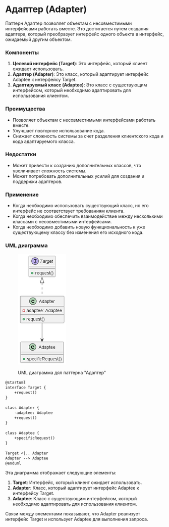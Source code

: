 # Адаптер (Adapter)

Паттерн Адаптер позволяет объектам с несовместимыми интерфейсами работать вместе. Это достигается путем создания адаптера, который преобразует интерфейс одного объекта в интерфейс, ожидаемый другим объектом.

### **Компоненты**

1. **Целевой интерфейс (Target)**: Это интерфейс, который клиент ожидает использовать.
2. **Адаптер (Adapter)**: Это класс, который адаптирует интерфейс Adaptee к интерфейсу Target.
3. **Адаптируемый класс (Adaptee)**: Это класс с существующим интерфейсом, который необходимо адаптировать для использования клиентом.

### **Преимущества**

* Позволяет объектам с несовместимыми интерфейсами работать вместе.
* Улучшает повторное использование кода.
* Снижает сложность системы за счет разделения клиентского кода и кода адаптируемого класса.

### **Недостатки**

* Может привести к созданию дополнительных классов, что увеличивает сложность системы.
* Может потребовать дополнительных усилий для создания и поддержки адаптеров.

### **Применение**

* Когда необходимо использовать существующий класс, но его интерфейс не соответствует требованиям клиента.
* Когда необходимо обеспечить взаимодействие между несколькими классами с несовместимыми интерфейсами.
* Когда необходимо добавить новую функциональность к уже существующему классу без изменения его исходного кода.

### UML диаграмма

<figure><img src="../../../.gitbook/assets/image (1) (1) (1) (1) (1) (1) (1) (1) (1) (1).png" alt=""><figcaption><p>UML диаграмма дял паттерна "Адаптер"</p></figcaption></figure>

```plant-uml
@startuml
interface Target {
    +request()
}

class Adapter {
    -adaptee: Adaptee
    +request()
}

class Adaptee {
    +specificRequest()
}

Target <|.. Adapter
Adapter --> Adaptee
@enduml
```

Эта диаграмма отображает следующие элементы:

1. **Target**: Интерфейс, который клиент ожидает использовать.
2. **Adapter**: Класс, который адаптирует интерфейс Adaptee к интерфейсу Target.
3. **Adaptee**: Класс с существующим интерфейсом, который необходимо адаптировать для использования клиентом.

Связи между элементами показывают, что Adapter реализует интерфейс Target и использует Adaptee для выполнения запроса.
